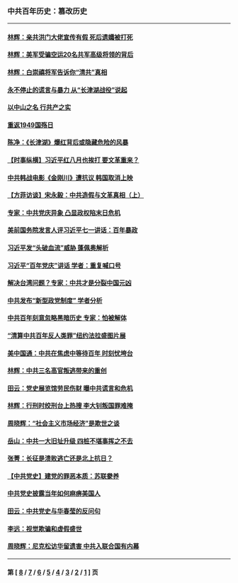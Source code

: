### 中共百年历史：篡改历史
---
#### [林辉：亲共洪门大佬宣传有假 死后遗孀被打死](../../pages/nf1176115/n14057205.md?08220430) 
#### [林辉：美军受骗空运20名共军高级将领的背后](../../pages/nf1176115/n14052185.md?08220430) 
#### [林辉：白崇禧将军告诉你“清共”真相](../../pages/nf1176115/n14044216.md?08220430) 
#### [永不停止的谎言与暴力 从“长津湖战役”说起](../../pages/nf1176115/n13494094.md?08220430) 
#### [以中山之名 行共产之实](../../pages/nf1176115/n13346437.md?08220430) 
#### [重返1949国殇日](../../pages/nf1176115/n13346372.md?08220430) 
#### [陈净：《长津湖》爆红背后或隐藏危险的风暴](../../pages/nf1176115/n13314364.md?08220430) 
#### [【时事纵横】习近平红八月也挨打 要文革重来？](../../pages/nf1176115/n13231393.md?08220430) 
#### [中共韩战电影《金刚川》遭抗议 韩国取消上映](../../pages/nf1176115/n13219114.md?08220430) 
#### [【方菲访谈】宋永毅：中共造假与文革真相（上）](../../pages/nf1176115/n13200760.md?08220430) 
#### [专家：中共党庆异象 凸显政权陷末日危机](../../pages/nf1176115/n13067084.md?08220430) 
#### [美前国务院发言人评习近平七一讲话：百年暴政](../../pages/nf1176115/n13066986.md?08220430) 
#### [习近平发“头破血流”威胁 蓬佩奥解析](../../pages/nf1176115/n13063604.md?08220430) 
#### [习近平“百年党庆”讲话 学者：重复喊口号](../../pages/nf1176115/n13061411.md?08220430) 
#### [解决台湾问题？专家：中共才是分裂中国元凶](../../pages/nf1176115/n13060811.md?08220430) 
#### [中共发布“新型政党制度” 学者分析](../../pages/nf1176115/n13056354.md?08220430) 
#### [中共百年刻意忽略黑暗历史 专家：怕被解体](../../pages/nf1176115/n13056056.md?08220430) 
#### [“清算中共百年反人类罪”纽约法拉盛图片展](../../pages/nf1176115/n13052220.md?08220430) 
#### [美中国通：中共在焦虑中等待百年 时刻忧垮台](../../pages/nf1176115/n13048820.md?08220430) 
#### [林辉：中共三名高官叛逃带来的重创](../../pages/nf1176115/n13035206.md?08220430) 
#### [田云：党史展览馆劳民伤财 曝中共谎言和危机](../../pages/nf1176115/n13033900.md?08220430) 
#### [林辉：行刑时绞刑台上热搜 李大钊叛国罪难掩](../../pages/nf1176115/n13031965.md?08220430) 
#### [周晓辉：“社会主义市场经济”是欺世之谈](../../pages/nf1176115/n13024090.md?08220430) 
#### [岳山：中共一大旧址升级 四桩不堪事挥之不去](../../pages/nf1176115/n13021697.md?08220430) 
#### [张菁：长征是溃败逃亡还是北上抗日？](../../pages/nf1176115/n13020585.md?08220430) 
#### [【中共党史】建党的罪恶本质：苏联豢养](../../pages/nf1176115/n13011888.md?08220430) 
#### [中共党史披露当年如何麻痹美国人](../../pages/nf1176115/n12966400.md?08220430) 
#### [田云：中共党史与华春莹的反问句](../../pages/nf1176115/n12765178.md?08220430) 
#### [李远：视觉欺骗和虚假盛世](../../pages/nf1176115/n12993376.md?08220430) 
#### [周晓辉：尼克松访华留遗害 中共入联合国有内幕](../../pages/nf1176115/n12991422.md?08220430) 

---
#### 第 [ [8](./8.md?08220430) / [7](./7.md?08220430) / [6](./6.md?08220430) / [5](./5.md?08220430) / [4](./4.md?08220430) / [3](./3.md?08220430) / [2](./2.md?08220430) / [1](./1.md?08220430) ] 页
